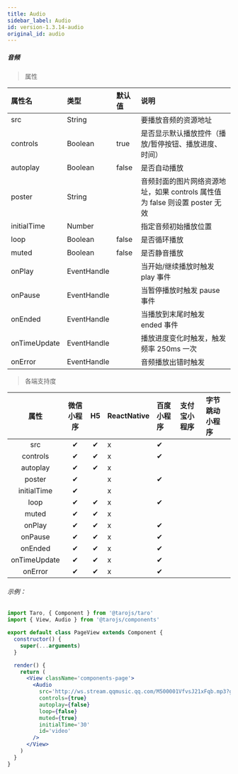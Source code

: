 ```yaml
---
title: Audio
sidebar_label: Audio
id: version-1.3.14-audio
original_id: audio
---
```


##### 音频

> 属性

| 属性名 | 类型 | 默认值 | 说明 |
| :- | :- | :- | :- |
| src            | String      |        | 要播放音频的资源地址                                         |
| controls       | Boolean     | true   | 是否显示默认播放控件（播放/暂停按钮、播放进度、时间）        |
| autoplay       | Boolean     | false  | 是否自动播放                                                 |
| poster         | String      |        | 音频封面的图片网络资源地址，如果 controls 属性值为 false 则设置 poster 无效 |
| initialTime   | Number      |        | 指定音频初始播放位置                                         |
| loop           | Boolean     | false  | 是否循环播放                                                 |
| muted          | Boolean     | false  | 是否静音播放                                                 |
| onPlay       | EventHandle |        | 当开始/继续播放时触发 play 事件                                |
| onPause      | EventHandle |        | 当暂停播放时触发 pause 事件                                  |
| onEnded      | EventHandle |        | 当播放到末尾时触发 ended 事件                                |
| onTimeUpdate | EventHandle |        | 播放进度变化时触发，触发频率 250ms 一次 |
| onError      | EventHandle |        | 音频播放出错时触发                                           |

>各端支持度

| 属性 | 微信小程序 | H5 | ReactNative | 百度小程序 | 支付宝小程序 | 字节跳动小程序 |
| :-: | :-: | :-: | :- | :- | :- | :- |
| src          | ✔ | ✔ | x | ✔ |  |  |
| controls     | ✔ | ✔ | x | ✔ |  |  |
| autoplay     | ✔ | ✔ | x |  | |  |
| poster       | ✔ |  | x | ✔ | |  |
| initialTime  | ✔ |  | x |  |  |  |
| loop         | ✔ | ✔ | x | ✔ |  |  |
| muted        | ✔ | ✔ | x |  |  |  |
| onPlay       | ✔ | ✔ | x | ✔ |  |  |
| onPause      | ✔ | ✔ | x | ✔ |  |  |
| onEnded      | ✔ | ✔ | x | ✔ |  |  |
| onTimeUpdate | ✔ | ✔ | x | ✔ |  |  |
| onError      | ✔ | ✔ | x | ✔ |  |  |

###### 示例：
```jsx
import Taro, { Component } from '@tarojs/taro'
import { View, Audio } from '@tarojs/components'

export default class PageView extends Component {
  constructor() {
    super(...arguments)
  }

  render() {
    return (
      <View className='components-page'>
        <Audio
          src='http://ws.stream.qqmusic.qq.com/M500001VfvsJ21xFqb.mp3?guid=ffffffff82def4af4b12b3cd9337d5e7&uin=346897220&vkey=6292F51E1E384E06DCBDC9AB7C49FD713D632D313AC4858BACB8DDD29067D3C601481D36E62053BF8DFEAF74C0A5CCFADD6471160CAF3E6A&fromtag=46'
          controls={true}
          autoplay={false}
          loop={false}
          muted={true}
          initialTime='30'
          id='video'
        />
      </View>
    )
  }
}
```
